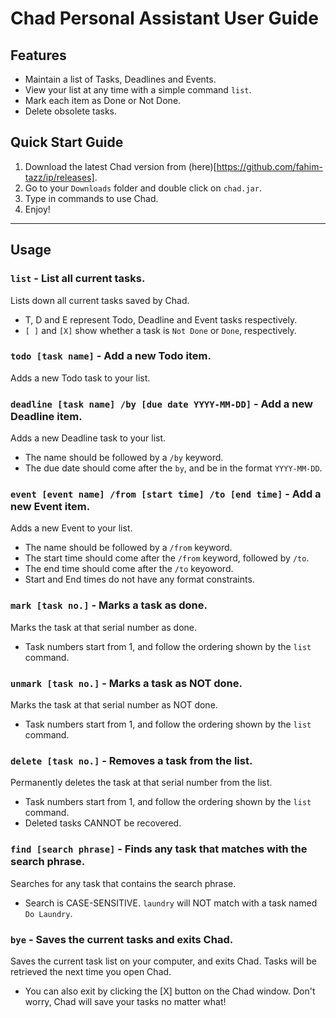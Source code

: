 # Chad Personal Assistant User Guide

## Features 

- Maintain a list of Tasks, Deadlines and Events.
- View your list at any time with a simple command `list`.
- Mark each item as Done or Not Done.
- Delete obsolete tasks.

## Quick Start Guide
1. Download the latest Chad version from (here)[https://github.com/fahim-tazz/ip/releases].
2. Go to your `Downloads` folder and double click on `chad.jar`.
3. Type in commands to use Chad.
4. Enjoy!

---

## Usage

### `list` - List all current tasks.

Lists down all current tasks saved by Chad.
- T, D and E represent Todo, Deadline and Event tasks respectively.
- `[ ]` and `[X]` show whether a task is `Not Done` or `Done`, respectively.


### `todo [task name]` - Add a new Todo item.

Adds a new Todo task to your list.

### `deadline [task name] /by [due date YYYY-MM-DD]` - Add a new Deadline item.

Adds a new Deadline task to your list. 
- The name should be followed by a ` /by ` keyword. 
- The due date should come after the ` by `, and be in the format `YYYY-MM-DD`.

### `event [event name] /from [start time] /to [end time]` - Add a new Event item.

Adds a new Event to your list.
- The name should be followed by a ` /from ` keyword.
- The start time should come after the ` /from ` keyword, followed by ` /to `.
- The end time should come after the ` /to ` keyoword.
- Start and End times do not have any format constraints.

### `mark [task no.]` - Marks a task as done.

Marks the task at that serial number as done.
- Task numbers start from 1, and follow the ordering shown by the `list` command.

### `unmark [task no.]` - Marks a task as NOT done.

Marks the task at that serial number as NOT done.
- Task numbers start from 1, and follow the ordering shown by the `list` command.

### `delete [task no.]` - Removes a task from the list.

Permanently deletes the task at that serial number from the list.
- Task numbers start from 1, and follow the ordering shown by the `list` command.
- Deleted tasks CANNOT be recovered.

### `find [search phrase]` - Finds any task that matches with the search phrase.

Searches for any task that contains the search phrase.
- Search is CASE-SENSITIVE. `laundry` will NOT match with a task named `Do Laundry`.

### `bye` - Saves the current tasks and exits Chad.

Saves the current task list on your computer, and exits Chad. Tasks will be retrieved the next time you open Chad.
- You can also exit by clicking the [X] button on the Chad window. Don't worry, Chad will save your tasks no matter what!
